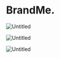 # BrandMe.

![Untitled](BrandMe%20d94bc2fb6d4945f9983ac624a632c055/Untitled.png)

![Untitled](BrandMe%20d94bc2fb6d4945f9983ac624a632c055/Untitled%201.png)

![Untitled](BrandMe%20d94bc2fb6d4945f9983ac624a632c055/Untitled%202.png)